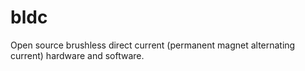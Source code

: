 # bldc

Open source brushless direct current (permanent magnet alternating current) hardware and software. 
